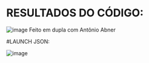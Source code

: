 # RESULTADOS DO CÓDIGO:

![image](https://github.com/mareshbard/PDM2-24-1/assets/125154278/899d5022-b073-4ac1-a3a5-f67c0d1be288)
Feito em dupla com Antônio Abner

#LAUNCH JSON:

![image](https://github.com/mareshbard/PDM2-24-1/assets/125154278/0e8314e3-e2ab-4ce4-8487-1429c2f60e4f)

